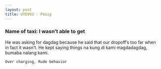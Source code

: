 ```yaml
---
layout: post
title: UYE993 - Pasig
---
```


### Name of taxi: I wasn’t able to get

He was asking for dagdag because he said that our dropoff’s too far when in fact it wasn’t. He kept saying things na kung di kami magdadagdag, bumaba nalang kami.

```Over charging, Rude behavior```

